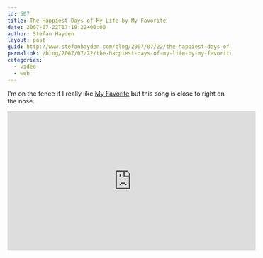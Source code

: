 ```yaml
---
id: 507
title: The Happiest Days of My Life by My Favorite
date: 2007-07-22T17:19:22+00:00
author: Stefan Hayden
layout: post
guid: http://www.stefanhayden.com/blog/2007/07/22/the-happiest-days-of-my-life-by-my-favorite/
permalink: /blog/2007/07/22/the-happiest-days-of-my-life-by-my-favorite/
categories:
  - video
  - web
---
```

I'm on the fence if I really like <a href="http://www.myspace.com/myfavoriteforever">My Favorite</a> but this song is close to right on the nose.

<iframe width="560" height="315" src="http://www.youtube.com/embed/pp53RoudMbU" title="YouTube video player" frameborder="0" allow="accelerometer; autoplay; clipboard-write; encrypted-media; gyroscope; picture-in-picture" allowfullscreen></iframe>